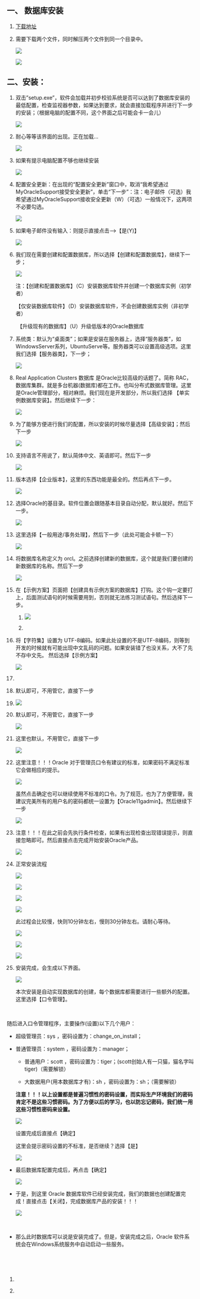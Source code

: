 ## 一、 数据库安装

1. [下载地址](http://www.oracle.com/technetwork/database/enterprise-edition/downloads/112010-win64soft-094461.html)

2. 需要下载两个文件，同时解压两个文件到同一个目录中。

   ![](http://ojx4zwltq.bkt.clouddn.com/17-3-9/51859779-file_1489061650112_17c69.png)

   ![](http://ojx4zwltq.bkt.clouddn.com/17-3-9/22932287-file_1489061680470_17cb5.png)

## 二、安装：

1. 双击”setup.exe”，软件会加载并初步校验系统是否可以达到了数据库安装的最低配置，检查监视器参数，如果达到要求，就会直接加载程序并进行下一步的安装；（根据电脑的配置不同，这个界面之后可能会卡一会儿）

   ![](http://ojx4zwltq.bkt.clouddn.com/17-3-7/14040680-file_1488889929447_15c0c.png)

2. 耐心等等该界面的出现。正在加载...

   ![](http://ojx4zwltq.bkt.clouddn.com/17-3-9/26450709-file_1489064319640_10324.png)

3. 如果有提示电脑配置不够也继续安装

   ![](http://ojx4zwltq.bkt.clouddn.com/17-3-9/56842167-file_1489064336059_1109c.png)

4. 配置安全更新：在出现的“配置安全更新”窗口中，取消“我希望通过MyOracleSupport接受安全更新”，单击“下一步”：注：电子邮件（可选）我希望通过MyOracleSupport接收安全更新（W）（可选）一般情况下，这两项不必要勾选。

   ![](http://ojx4zwltq.bkt.clouddn.com/17-3-9/13461401-file_1489064370891_d799.png)

5. 如果电子邮件没有输入：则提示直接点击—&gt;【是\(Y\)】

   ![](http://ojx4zwltq.bkt.clouddn.com/17-3-9/94213563-file_1489064611290_144e.png)

6. 我们现在需要创建和配置数据库，所以选择【创建和配置数据库】，继续下一步；

   ![](http://ojx4zwltq.bkt.clouddn.com/17-3-9/79334529-file_1489064671734_103ca.png)

   注：【创建和配置数据库】（C）安装数据库软件并创建一个数据库实例（初学者）

   ​ 【仅安装数据库软件】（D）安装数据库软件，不会创建数据库实例（非初学者）

   ​ 【升级现有的数据库】（U）升级低版本的Oracle数据库

7. 系统类：默认为“桌面类”；如果是安装在服务器上，选择“服务器类”，如WindowsServer系列，UbuntuServe等。服务器类可以设置高级选项。这里我们选择【服务器类】，下一步；

   ![](http://ojx4zwltq.bkt.clouddn.com/17-3-9/74043905-file_1489064863731_74c.png)

8. Real Application Clusters 数据库 是Oracle比较高级的话题了。简称 RAC，数据库集群。就是多台机器\(数据库\)都在工作。也叫分布式数据库管理。这里是Oracle管理部分，相对麻烦。我们现在是开发部分，所以我们选择 【单实例数据库安装】。然后继续下一步：

   ![](http://ojx4zwltq.bkt.clouddn.com/17-3-9/5789938-file_1489065033250_12119.png)

9. 为了能够方便进行我们的配置，所以安装的时候尽量选择【高级安装】；然后下一步

   ![](http://ojx4zwltq.bkt.clouddn.com/17-3-9/32631176-file_1489065424875_cfba.png)

10. 支持语言不用说了，默认简体中文、英语即可。然后下一步

    ![](http://ojx4zwltq.bkt.clouddn.com/17-3-9/66758725-file_1489065650665_9db7.png)

11. 版本选择【企业版本】，这里的东西功能是最全的。然后再点下一步。

    ![](http://ojx4zwltq.bkt.clouddn.com/17-3-9/57719596-file_1489065723697_1b1b.png)

12. 选择Oracle的基目录。软件位置会跟随基本目录自动分配，默认就好。然后下一步。

    ![](http://opzv089nq.bkt.clouddn.com/17-7-29/12008380.jpg)

13. 这里选择【一般用途/事务处理】，然后下一步（此处可能会卡顿一下）

    ![](http://ojx4zwltq.bkt.clouddn.com/17-3-9/31802428-file_1489066214819_15000.png)

14. 将数据库名称定义为 orcl。之前选择创建新的数据库，这个就是我们要创建的新数据库的名称。然后下一步

    ![](http://opzv089nq.bkt.clouddn.com/17-7-29/79376724.jpg)

15. 在【示例方案】页面把【创建具有示例方案的数据库】打钩。这个钩一定要打上，后面测试语句的时候需要用到，否则就无法练习测试语句。然后选择下一步。

    1. ![](http://opzv089nq.bkt.clouddn.com/17-7-29/14998165.jpg)

    2. 

16. 将【字符集】设置为 UTF-8编码。如果此处设置的不是UTF-8编码，则等到开发的时候就有可能出现中文乱码的问题。如果安装错了也没关系，大不了先不存中文先。 然后选择【示例方案】

    ![](http://opzv089nq.bkt.clouddn.com/17-7-29/35194257.jpg)

17. 
18. 默认即可，不用管它，直接下一步

19. ![](http://ojx4zwltq.bkt.clouddn.com/17-3-9/90784129-file_1489066974392_6373.png)

20. 默认即可，不用管它，直接下一步

    ![](http://ojx4zwltq.bkt.clouddn.com/17-3-9/81995712-file_1489067008814_14fba.png)

21. 这里也默认，不用管它，直接下一步

    ![](http://ojx4zwltq.bkt.clouddn.com/17-3-9/59212612-file_1489067054234_4f4c.png)

22. 这里注意！！！Oracle 对于管理员口令有建议的标准，如果密码不满足标准它会做相应的提示。

    ![](http://ojx4zwltq.bkt.clouddn.com/17-3-9/21766130-file_1489067298305_1d35.png)

    虽然点击确定也可以继续使用不标准的口令。为了规范，也为了方便管理，我建议完美所有的用户名的密码都统一设置为【Oracle11gadmin】。然后继续下一步

    ![](http://ojx4zwltq.bkt.clouddn.com/17-3-9/60859601-file_1489067620924_cc05.png)

23. 注意！！！在此之前会先执行条件检查，如果有出现检查出现错误提示，则直接忽略即可。然后直接点击完成开始安装Oracle产品。

    ![](http://ojx4zwltq.bkt.clouddn.com/17-3-9/28998267-file_1489067669579_ad6.png)

24. 正常安装流程

    ![](http://ojx4zwltq.bkt.clouddn.com/17-3-9/80568958-file_1489067817308_92f3.png)

    ![](http://ojx4zwltq.bkt.clouddn.com/17-3-9/96610650-file_1489067837433_16a74.png)

    ![](http://ojx4zwltq.bkt.clouddn.com/17-3-9/27350151-file_1489067920776_4619.png)

    ![](http://ojx4zwltq.bkt.clouddn.com/17-3-9/25780898-file_1489067935924_3206.png)

    此过程会比较慢，快则10分钟左右，慢则30分钟左右。请耐心等待。

    ![](http://ojx4zwltq.bkt.clouddn.com/17-3-9/718077-file_1489067956024_122e7.png)

    ![](http://ojx4zwltq.bkt.clouddn.com/17-3-9/12427805-file_1489068061426_15fcb.png)

    ![](http://ojx4zwltq.bkt.clouddn.com/17-3-9/78660205-file_1489068087296_25.png)

25. 安装完成，会生成以下界面。

    ![](http://ojx4zwltq.bkt.clouddn.com/17-3-9/34093966-file_1489069198147_14c0d.png)

    本次安装是自动实现数据库的创建，每个数据库都需要进行一些额外的配置。这里选择【口令管理】。

    ​

随后进入口令管理程序，主要操作\(设置\)以下几个用户：

* 超级管理员：sys ，密码设置为：change\_on\_install；

* 普通管理员：system ，密码设置为：manager；

  * 普通用户：scott ，密码设置为：tiger；\(scott创始人有一只猫，猫名字叫tiger\)（需要解锁）

  * 大数据用户\(用本数据库才有\)：sh ，密码设置为：sh；（需要解锁）

  **注意！！！以上设置都是普遍习惯性的密码设置，而实际生产环境我们的密码肯定不是这些习惯密码。为了方便以后的学习，也以防忘记密码，我们统一用这些习惯性密码来设置。**

  ![](http://ojx4zwltq.bkt.clouddn.com/17-3-9/61238026-file_1489069783969_525b.png)

  设置完成后直接点【确定】

  这里会提示密码设置的不标准，是否继续？选择【是】

  ![](http://ojx4zwltq.bkt.clouddn.com/17-3-9/15522943-file_1489069915462_e438.png)

* 最后数据库配置完成后，再点击【确定】

  ![](http://ojx4zwltq.bkt.clouddn.com/17-3-9/99056283-file_1489069998545_5e69.png)

* 于是，到这里 Oracle 数据库软件已经安装完成，我们的数据也创建配置完成！直接点击【关闭】，完成数据库产品的安装！！！

  ![](http://ojx4zwltq.bkt.clouddn.com/17-3-9/46550508-file_1489070082972_10339.png)

  ​

* 那么此时数据库可以说是安装完成了。但是，安装完成之后，Oracle 软件系统会在Windows系统服务中自动启动一些服务。

​

​

1. ​

2. ​



